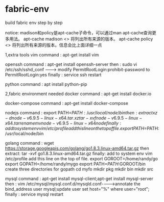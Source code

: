 # fabric-env
build fabric env step by step

notice:
madison和policy是apt-cache子命令，可以通过man apt-cache查询更多用法。
apt-cache madison <<package name>>
将列出所有来源的版本。
apt-cache policy <<package name>>
将列出所有来源的版本。信息会比上面详细一点

1,extra tools
vim 
command : apt-get install vim

openssh
command : apt-get install openssh-server
then    : 
  sudo vi /etc/ssh/sshd_conf    ---> modify PermitRootLogin:prohibit-password  to PermitRootLogin:yes
finally : service ssh restart

python
command : apt install python-pip

2,fabric environment needed
docker
command : apt-get install docker.io

docker-compose
command : apt-get install docker-compose

nodejs
command : export PATH=$PATH:/usr/local/node/bin
then : 
  extract
    xz -d node-v6.9.5-linux-x64.tar.xz
    tar -xvf node-v6.9.5-linux-x64.tar
  rename 
    mv node-v6.9.5-linux-x64 node
finally : 
  add to system env
    vim /etc/profile
  add this line on the top of file.
    export PATH=$PATH:/usr/local/node/bin

golang
command : wget https://storage.googleapis.com/golang/go1.8.3.linux-amd64.tar.gz
then
  extract:
    tar -xvf go1.8.3.linux-amd64.tar.gz
finally:
   add to system env
      vim /etc/profile
   add this line on the top of file.
      export GOROOT=/home/randy/go
      export GOPATH=/home/randy/mygo
      export PATH=$PATH:$GOROOT/bin
   create three directories for gopath
      cd myfo
      mkdir pkg
      mkdir bin
      mkdir src
  
mysql
command : apt-get install mysql-client;apt-get install mysql-server
then    : 
    vim /etc/mysql/mysql.conf.d/mysqld.conf---->annotate the bind_address
    user mysql;update user set host="%" where user="root";
finally : 
    service mysql restart
